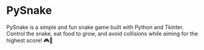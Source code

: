 # PySnake
 PySnake is a simple and fun snake game built with Python and Tkinter. Control the snake, eat food to grow, and avoid collisions while aiming for the highest score! 🎮🐍
